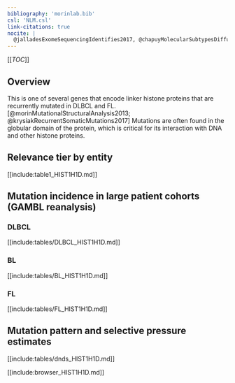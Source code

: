 ```yaml
---
bibliography: 'morinlab.bib'
csl: 'NLM.csl'
link-citations: true
nocite: |
  @jalladesExomeSequencingIdentifies2017, @chapuyMolecularSubtypesDiffuse2018, @morinMutationalStructuralAnalysis2013, @krysiakRecurrentSomaticMutations2017, 
---
```

[[_TOC_]]

## Overview
This is one of several genes that encode linker histone proteins that are recurrently mutated in DLBCL and FL.[@morinMutationalStructuralAnalysis2013; @krysiakRecurrentSomaticMutations2017]
Mutations are often found in the globular domain of the protein, which is critical for its interaction with DNA and other histone proteins. 


## Relevance tier by entity

[[include:table1_HIST1H1D.md]]

## Mutation incidence in large patient cohorts (GAMBL reanalysis)

### DLBCL
[[include:tables/DLBCL_HIST1H1D.md]]

### BL
[[include:tables/BL_HIST1H1D.md]]

### FL
[[include:tables/FL_HIST1H1D.md]]

## Mutation pattern and selective pressure estimates

[[include:tables/dnds_HIST1H1D.md]]




[[include:browser_HIST1H1D.md]]

